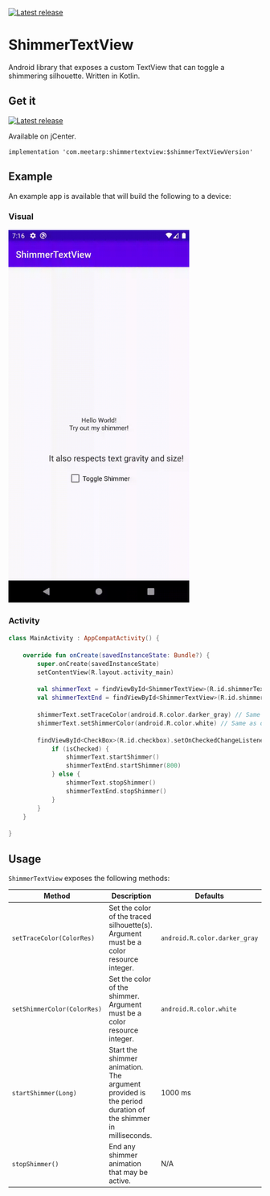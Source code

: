 [![Latest release](https://img.shields.io/bintray/v/prateem/maven/shimmertextview?label=latest&style=flat-square)](#)

# ShimmerTextView
Android library that exposes a custom TextView that can toggle a shimmering silhouette. Written in Kotlin.

## Get it
[![Latest release](https://img.shields.io/bintray/v/prateem/maven/shimmertextview?label=latest&style=flat-square)](#)

Available on jCenter.

```
implementation 'com.meetarp:shimmertextview:$shimmerTextViewVersion'
```

## Example
An example app is available that will build the following to a device:

### Visual
<img src="https://raw.githubusercontent.com/prateem/ShimmerTextView/master/example.gif" width="360" height="740">

### Activity
```kotlin
class MainActivity : AppCompatActivity() {

    override fun onCreate(savedInstanceState: Bundle?) {
        super.onCreate(savedInstanceState)
        setContentView(R.layout.activity_main)
        
        val shimmerText = findViewById<ShimmerTextView>(R.id.shimmerText)
        val shimmerTextEnd = findViewById<ShimmerTextView>(R.id.shimmerTextEnd)
        
        shimmerText.setTraceColor(android.R.color.darker_gray) // Same as default
        shimmerText.setShimmerColor(android.R.color.white) // Same as default
        
        findViewById<CheckBox>(R.id.checkbox).setOnCheckedChangeListener { _, isChecked ->
            if (isChecked) {
                shimmerText.startShimmer()
                shimmerTextEnd.startShimmer(800)
            } else {
                shimmerText.stopShimmer()
                shimmerTextEnd.stopShimmer()
            }
        }
    }

}
```

## Usage

`ShimmerTextView` exposes the following methods:

|Method|Description|Defaults|
|-------------|-----------|-------|
|`setTraceColor(ColorRes)`|Set the color of the traced silhouette(s). Argument must be a color resource integer.|`android.R.color.darker_gray`|
|`setShimmerColor(ColorRes)`|Set the color of the shimmer. Argument must be a color resource integer.|`android.R.color.white`|
|`startShimmer(Long)`|Start the shimmer animation. The argument provided is the period duration of the shimmer in milliseconds.|1000 ms|
|`stopShimmer()`|End any shimmer animation that may be active.|N/A|
